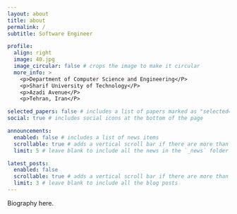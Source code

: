 ```yaml
---
layout: about
title: about
permalink: /
subtitle: Software Engineer

profile:
  align: right
  image: 40.jpg
  image_circular: false # crops the image to make it circular
  more_info: >
    <p>Department of Computer Science and Engineering</P>
    <p>Sharif University of Technology</P>
    <p>Azadi Avenue</P>
    <p>Tehran, Iran</P>

selected_papers: false # includes a list of papers marked as "selected={true}"
social: true # includes social icons at the bottom of the page

announcements:
  enabled: false # includes a list of news items
  scrollable: true # adds a vertical scroll bar if there are more than 3 news items
  limit: 5 # leave blank to include all the news in the `_news` folder

latest_posts:
  enabled: false
  scrollable: true # adds a vertical scroll bar if there are more than 3 new posts items
  limit: 3 # leave blank to include all the blog posts
---
```


Biography here.
